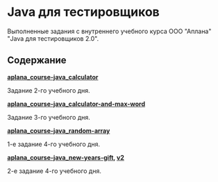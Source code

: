 # Java для тестировщиков

Выполненные задания с внутреннего учебного курса ООО "Аплана" "Java для тестировщиков 2.0".

## Содержание

**[aplana_course-java_calculator](https://github.com/Ata297/aplana_course-java/tree/master/aplana_course-java_calculator)**

Задание 2-го учебного дня.

**[aplana_course-java_calculator-and-max-word](https://github.com/Ata297/aplana_course-java/tree/master/aplana_course-java_calculator-and-max-word)**

Задание 3-го учебного дня.

**[aplana_course-java_random-array](https://github.com/Ata297/aplana_course-java/tree/master/aplana_course-java_random-array)**

1-е задание 4-го учебного дня.

**[aplana_course-java_new-years-gift](https://github.com/Ata297/aplana_course-java/tree/master/aplana_course-java_new-years-gift), [v2](https://github.com/Ata297/aplana_course-java/tree/master/aplana_course-java_new-years-gift2)**

2-е задание 4-го учебного дня.
